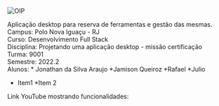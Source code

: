 ![OIP](https://user-images.githubusercontent.com/106936652/189002324-b9734150-b936-4095-a01f-a20b4a6f65c7.jpg)

Aplicação desktop para reserva de ferramentas e gestão das mesmas.  
Campus: Polo Nova Iguaçu - RJ  
Curso: Desenvolvimento Full Stack  
Disciplina: Projetando uma aplicação desktop - missão certificação  
Turma: 9001  
Semestre: 2022.2  
Alunos: * Jonathan da Silva Araujo *Jamison Queiroz *Rafael *Julio
* Item1 *Item 2
       
Link YouTube mostrando funcionalidades:  
